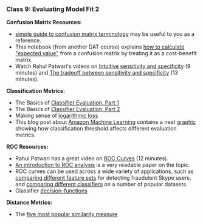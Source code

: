 ### Class 9: Evaluating Model Fit 2


**Confusion Matrix Resources:**
* [simple guide to confusion matrix terminology](http://www.dataschool.io/simple-guide-to-confusion-matrix-terminology/) may be useful to you as a reference.
* This notebook (from another DAT course) explains [how to calculate "expected value"](https://github.com/podopie/DAT18NYC/blob/master/classes/13-expected_value_cost_benefit_analysis.ipynb) from a confusion matrix by treating it as a cost-benefit matrix.
* Watch Rahul Patwari's videos on [Intuitive sensitivity and specificity](https://www.youtube.com/watch?v=U4_3fditnWg) (9 minutes) and [The tradeoff between sensitivity and specificity](https://www.youtube.com/watch?v=vtYDyGGeQyo) (13 minutes).

**Classification Metrics:**
* The Basics of [Classifier Evaluation, Part 1](https://www.svds.com/the-basics-of-classifier-evaluation-part-1/)
* The Basics of [Classifier Evaluation, Part 2](https://svds.com/classifiers2/)
* Making sense of [logarithmic loss](http://www.exegetic.biz/blog/2015/12/making-sense-logarithmic-loss/)
* This blog post about [Amazon Machine Learning](https://aws.amazon.com/blogs/aws/amazon-machine-learning-make-data-driven-decisions-at-scale/) contains a neat [graphic](https://media.amazonwebservices.com/blog/2015/ml_adjust_model_1.png) showing how classification threshold affects different evaluation metrics.

**ROC Resources:**
* Rahul Patwari has a great video on [ROC Curves](https://www.youtube.com/watch?v=21Igj5Pr6u4) (12 minutes).
* [An introduction to ROC analysis](http://people.inf.elte.hu/kiss/13dwhdm/roc.pdf) is a very readable paper on the topic.
* ROC curves can be used across a wide variety of applications, such as [comparing different feature sets](http://research.microsoft.com/pubs/205472/aisec10-leontjeva.pdf) for detecting fraudulent Skype users, and [comparing different classifiers](http://www.cse.ust.hk/nevinZhangGroup/readings/yi/Bradley_PR97.pdf) on a number of popular datasets.
* Classifier [decision-functions](https://www.coursera.org/learn/python-machine-learning/lecture/0YPe1/classifier-decision-functions)

**Distance Metrics:**
* The [five most popular similarity measure](https://dataaspirant.com/2015/04/11/five-most-popular-similarity-measures-implementation-in-python/)
